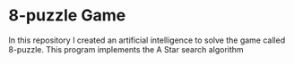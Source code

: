 # 8-puzzle Game
In this repository I created an artificial intelligence to solve the game called 8-puzzle. This program implements the A Star search algorithm
